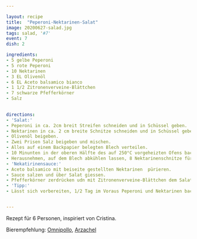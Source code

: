 ```yaml
---

layout: recipe
title:  "Peperoni-Nektarinen-Salat"
image: 20200627-salad.jpg
tags: salad, '#7'
event: 7
dish: 2

ingredients:
- 5 gelbe Peperoni
- 5 rote Peperoni
- 10 Nektarinen
- 3 EL Olivenöl
- 6 EL Aceto balsamico bianco
- 1 1/2 Zitronenverveine-Blättchen
- 7 schwarze Pfefferkörner
- Salz

 
directions:
- 'Salat:'
- Peperoni in ca. 2cm breit Streifen schneiden und in Schüssel geben.
- Nektarinen in ca. 2 cm breite Schnitze schneiden und in Schüssel geben.
- Olivenöl beigeben.
- Zwei Prisen Salz beigeben und mischen.
- Alles auf einem Backpapier belegten Blech verteilen.
- 10 Minunten in der oberen Hälfte des auf 250°C vorgeheizten Ofens backen.
- Herausnehmen, auf dem Blech abkühlen lassen, 8 Nektarinenschnitze für die Sacue beiseite stellen.
- 'Nekatirinensauce:'
- Aceto balsamico mit beiseite gestellten Nektarinen  pürieren.
- Sauce salzen und über Salat giessen.
- Pfefferkörner zerdrücken udn mit Zitronenverveine-Blättchen dem Salat beigeben und mischen.
- 'Tipp:'
- Lässt sich vorbereiten, 1/2 Tag im Voraus Peperoni und Nektarinen backen, Nektarinensauce zubereiten, beides seperat zugedeckt kühl stellen. Kurz vor dem Servieren Salat fertig Zubereiten.


---
```


Rezept für 6 Personen, inspiriert von Cristina.

Bierempfehlung: [Omnipollo](https://omnipollo.com/), [Arzachel](https://omnipollo.com/products/arzachel)
